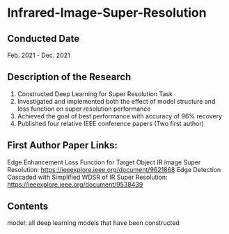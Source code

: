 # Infrared-Image-Super-Resolution
## Conducted Date
Feb. 2021 - Dec. 2021
## Description of the Research
1. Constructed Deep Learning for Super Resolution Task
2. Investigated and implemented both the effect of model structure and loss function on super resolution performance
3. Achieved the goal of best performance with accuracy of 96% recovery
4. Published four relative IEEE conference papers (Two first author)
## First Author Paper Links:
Edge Enhancement Loss Function for Target Object IR image Super Resolution:
https://ieeexplore.ieee.org/document/9621868
Edge Detection Cascaded with Simplified WDSR of IR Super Resolution:
https://ieeexplore.ieee.org/document/9538439
## Contents
model: all deep learning models that have been constructed

